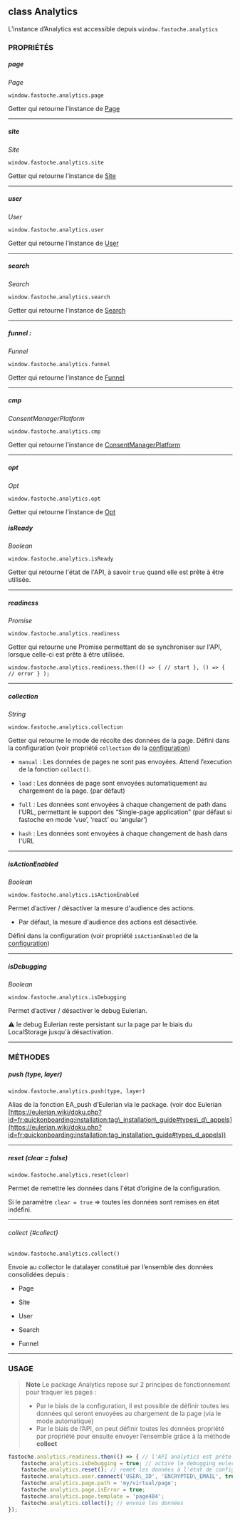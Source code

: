 ## class Analytics

L’instance d’Analytics est accessible depuis `window.fastoche.analytics`

### PROPRIÉTÉS

##### page

_Page_

`window.fastoche.analytics.page`

Getter qui retourne l’instance de [Page](page.md)

* * *

##### site

_Site_

`window.fastoche.analytics.site`

Getter qui retourne l’instance de [Site](site.md)

* * *

##### user

_User_

`window.fastoche.analytics.user`

Getter qui retourne l’instance de [User](user.md)

* * *


##### search

_Search_

`window.fastoche.analytics.search`

Getter qui retourne l’instance de [Search](search.md)

* * *

##### funnel :

_Funnel_

`window.fastoche.analytics.funnel`

Getter qui retourne l’instance de [Funnel](funnel.md)

* * *

##### cmp

_ConsentManagerPlatform_

`window.fastoche.analytics.cmp`

Getter qui retourne l’instance de [ConsentManagerPlatform](cmp.md)

* * *

##### opt

_Opt_

`window.fastoche.analytics.opt`

Getter qui retourne l’instance de [Opt](opt.md)

##### isReady

_Boolean_

`window.fastoche.analytics.isReady`

Getter qui retourne l'état de l'API, à savoir `true` quand elle est prête à être utilisée.

* * *

##### readiness

_Promise_

`window.fastoche.analytics.readiness`

Getter qui retourne une Promise permettant de se synchroniser sur l'API, lorsque celle-ci est prête à être utilisée.

    window.fastoche.analytics.readiness.then(() => { // start }, () => { // error } );

* * *

##### collection

_String_

`window.fastoche.analytics.collection`

Getter qui retourne le mode de récolte des données de la page. Défini dans la configuration (voir propriété `collection` de la [configuration](../installation/configuration.md#collection))

* `manual` : Les données de pages ne sont pas envoyées. Attend l’execution de la fonction `collect()`.

* `load` : Les données de page sont envoyées automatiquement au chargement de la page. (par défaut)

* `full` : Les données sont envoyées à chaque changement de path dans l’URL, permettant le support des “Single-page
  application” (par défaut si fastoche en mode ‘vue’, ‘react’ ou ‘angular’)
  
* `hash` : Les données sont envoyées à chaque changement de hash dans l'URL

* * *

##### isActionEnabled

_Boolean_

`window.fastoche.analytics.isActionEnabled`

Permet d’activer / désactiver la mesure d'audience des actions.

* Par défaut, la mesure d'audience des actions est désactivée.

Défini dans la configuration (voir propriété `isActionEnabled` de la [configuration](../installation/configuration.md))

* * *

##### isDebugging

_Boolean_

`window.fastoche.analytics.isDebugging`

Permet d’activer / désactiver le debug Eulerian.

⚠️ le debug Eulerian reste persistant sur la page par le biais du LocalStorage jusqu'à désactivation.

* * *

### MÉTHODES

##### push (type, layer)

`window.fastoche.analytics.push(type, layer)`

Alias de la fonction EA\_push d’Eulerian via le package. (voir doc Eulerian [https://eulerian.wiki/doku.php?id=fr:quickonboarding:installation:tag\_installation\_guide#types\_d\_appels](https://eulerian.wiki/doku.php?id=fr:quickonboarding:installation:tag_installation_guide#types_d_appels))

* * *

##### reset (clear = false)

`window.fastoche.analytics.reset(clear)`

Permet de remettre les données dans l'état d’origine de la configuration.

Si le paramètre `clear = true` => toutes les données sont remises en état indéfini.

* * *

###### collect {#collect}

`window.fastoche.analytics.collect()`

Envoie au collector le datalayer constitué par l’ensemble des données consolidées depuis :

* Page

* Site

* User

* Search

* Funnel

* * *

### USAGE

> **Note**
> Le package Analytics repose sur 2 principes de fonctionnement pour traquer les pages :
> * Par le biais de la configuration, il est possible de définir toutes les données qui seront envoyées au chargement de la page (via le mode automatique)
> * Par le biais de l’API, on peut définir toutes les données propriété par propriété pour ensuite envoyer l’ensemble grâce à la méthode **collect**


```javascript
fastoche.analytics.readiness.then(() => { // l'API analytics est prête à l'utilisation
    fastoche.analytics.isDebugging = true; // active le debugging eulerian
    fastoche.analytics.reset(); // remet les données à l'état de configuration
    fastoche.analytics.user.connect('USER\_ID', 'ENCRYPTED\_EMAIL', true);
    fastoche.analytics.page.path = 'my/virtual/page';
    fastoche.analytics.page.isError = true;
    fastoche.analytics.page.template = 'page404';
    fastoche.analytics.collect(); // envoie les données
});
```
